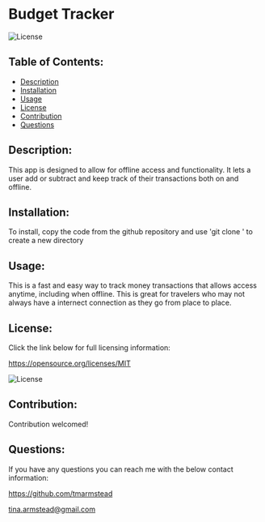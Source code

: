 # Budget Tracker 

  ![License](https://img.shields.io/badge/License-MIT-blue.svg)

  ## Table of Contents: 
  - [Description](#Description)
  - [Installation](#Installation)
  - [Usage](#Usage)
  - [License](#License)
  - [Contribution](#Contribution)
  - [Questions](#Questions)
  
  ## Description: 
  This app is designed to allow for offline access and functionality. It lets a user add or subtract and keep track of their transactions both on and offline.

  ## Installation: 
  To install, copy the code from the github repository and use 'git clone <paste copied code here>' to create a new directory
  
  ## Usage: 
  This is a fast and easy way to track money transactions that allows access anytime, including when offline. This is great for travelers who may not always have a internect connection as they go from place to place.
  
  ## License: 
  Click the link below for full licensing information: 

  https://opensource.org/licenses/MIT 

  ![License](https://img.shields.io/badge/License-MIT-blue.svg) 
 
  
  ## Contribution: 
  Contribution welcomed!
 
  ## Questions: 
  If you have any questions you can reach me with the below contact information: 

  https://github.com/tmarmstead 

  tina.armstead@gmail.com
